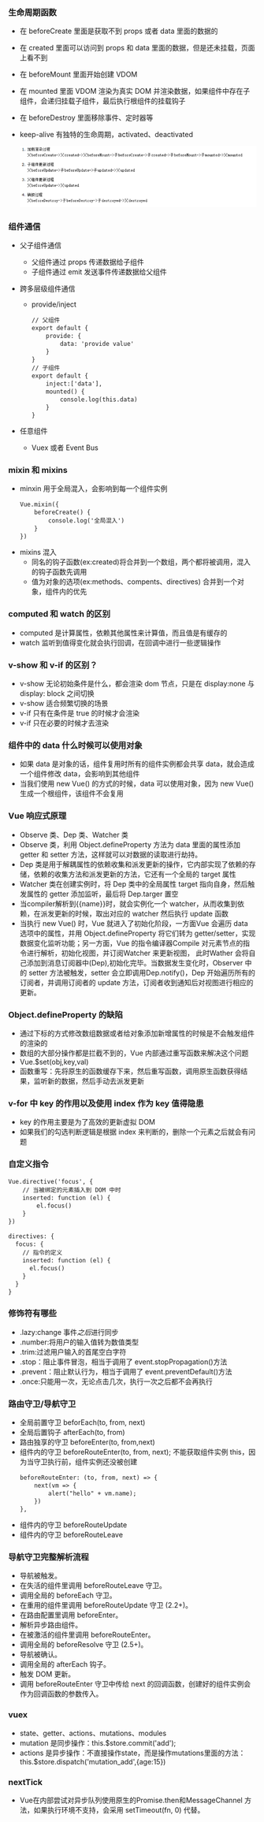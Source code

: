 ### 生命周期函数

-   在 beforeCreate 里面是获取不到 props 或者 data 里面的数据的
-   在 created 里面可以访问到 props 和 data 里面的数据，但是还未挂载，页面上看不到
-   在 beforeMount 里面开始创建 VDOM
-   在 mounted 里面 VDOM 渲染为真实 DOM 并渲染数据，如果组件中存在子组件，会递归挂载子组件，最后执行根组件的挂载钩子
-   在 beforeDestroy 里面移除事件、定时器等
-   keep-alive 有独特的生命周期，activated、deactivated

    !['vue生命周期.jpg'](./img/vue_circle.jpg)

### 组件通信

-   父子组件通信
    -   父组件通过 props 传递数据给子组件
    -   子组件通过 emit 发送事件传递数据给父组件
-   跨多层级组件通信

    -   provide/inject

        ```
        // 父组件
        export default {
            provide: {
                data: 'provide value'
            }
        }
        // 子组件
        export default {
            inject:['data'],
            mounted() {
                console.log(this.data)
            }
        }

        ```

-   任意组件
    
    -   Vuex 或者 Event Bus

### mixin 和 mixins

-   minxin 用于全局混入，会影响到每一个组件实例
    ```
    Vue.mixin({
        beforeCreate() {
            console.log('全局混入')
        }
    })
    ```
-   mixins 混入
    -   同名的钩子函数(ex:created)将合并到一个数组，两个都将被调用，混入的钩子函数先调用
    -   值为对象的选项(ex:methods、compents、directives) 合并到一个对象，组件内的优先

### computed 和 watch 的区别

-   computed 是计算属性，依赖其他属性来计算值，而且值是有缓存的
-   watch 监听到值得变化就会执行回调，在回调中进行一些逻辑操作

### v-show 和 v-if 的区别？

-   v-show 无论初始条件是什么，都会渲染 dom 节点，只是在 display:none 与 display: block 之间切换
-   v-show 适合频繁切换的场景
-   v-if 只有在条件是 true 的时候才会渲染
-   v-if 只在必要的时候才去渲染

### 组件中的 data 什么时候可以使用对象

-   如果 data 是对象的话，组件复用时所有的组件实例都会共享 data，就会造成一个组件修改 data，会影响到其他组件
-   当我们使用 new Vue() 的方式的时候，data 可以使用对象，因为 new Vue() 生成一个根组件，该组件不会复用

### Vue 响应式原理

-   Observe 类、Dep 类、Watcher 类
-   Observe 类，利用 Object.defineProperty 方法为 data 里面的属性添加 getter 和 setter 方法，这样就可以对数据的读取进行劫持。
-   Dep 类是用于解耦属性的依赖收集和派发更新的操作，它内部实现了依赖的存储，依赖的收集方法和派发更新的方法，它还有一个全局的 target 属性
-   Watcher 类在创建实例时，将 Dep 类中的全局属性 target 指向自身，然后触发属性的 getter 添加监听，最后将 Dep.targer 置空
-   当compiler解析到{{name}}时，就会实例化一个 watcher，从而收集到依赖，在派发更新的时候，取出对应的 watcher 然后执行 update 函数
-   当执行 new Vue() 时，Vue 就进入了初始化阶段，一方面Vue 会遍历 data 选项中的属性，并用 Object.defineProperty 将它们转为 getter/setter，实现数据变化监听功能；另一方面，Vue 的指令编译器Compile 对元素节点的指令进行解析，初始化视图，并订阅Watcher 来更新视图， 此时Wather 会将自己添加到消息订阅器中(Dep),初始化完毕。当数据发生变化时，Observer 中的 setter 方法被触发，setter 会立即调用Dep.notify()，Dep 开始遍历所有的订阅者，并调用订阅者的 update 方法，订阅者收到通知后对视图进行相应的更新。

### Object.defineProperty 的缺陷

-   通过下标的方式修改数组数据或者给对象添加新增属性的时候是不会触发组件的渲染的
-   数组的大部分操作都是拦截不到的，Vue 内部通过重写函数来解决这个问题
-   Vue.\$set(obj,key,val)
-   函数重写：先将原生的函数缓存下来，然后重写函数，调用原生函数获得结果，监听新的数据，然后手动去派发更新

### v-for 中 key 的作用以及使用 index 作为 key 值得隐患

-   key 的作用主要是为了高效的更新虚拟 DOM
-   如果我们的勾选判断逻辑是根据 index 来判断的，删除一个元素之后就会有问题

### 自定义指令

```
Vue.directive('focus', {
    // 当被绑定的元素插入到 DOM 中时
    inserted: function (el) {
        el.focus()
    }
})
```

```
directives: {
  focus: {
    // 指令的定义
    inserted: function (el) {
      el.focus()
    }
  }
}
```

### 修饰符有哪些

-   .lazy:change 事件*之后*进行同步
-   .number:将用户的输入值转为数值类型
-   .trim:过滤用户输入的首尾空白字符
-   .stop：阻止事件冒泡，相当于调用了 event.stopPropagation()方法
-   .prevent：阻止默认行为，相当于调用了 event.preventDefault()方法
-   .once:只能用一次，无论点击几次，执行一次之后都不会再执行

### 路由守卫/导航守卫

-   全局前置守卫 beforEach(to, from, next)
-   全局后置钩子 afterEach(to, from)
-   路由独享的守卫 beforeEnter(to, from,next)
-   组件内的守卫 beforeRouteEnter(to, from, next); 不能获取组件实例 this，因为当守卫执行前，组件实例还没被创建
    ```
    beforeRouteEnter: (to, from, next) => {
        next(vm => {
            alert("hello" + vm.name);
        })
    },
    ```
-   组件内的守卫 beforeRouteUpdate
-   组件内的守卫 beforeRouteLeave

### 导航守卫完整解析流程

-   导航被触发。
-   在失活的组件里调用 beforeRouteLeave 守卫。
-   调用全局的 beforeEach 守卫。
-   在重用的组件里调用 beforeRouteUpdate 守卫 (2.2+)。
-   在路由配置里调用 beforeEnter。
-   解析异步路由组件。
-   在被激活的组件里调用 beforeRouteEnter。
-   调用全局的 beforeResolve 守卫 (2.5+)。
-   导航被确认。
-   调用全局的 afterEach 钩子。
-   触发 DOM 更新。
-   调用 beforeRouteEnter 守卫中传给 next 的回调函数，创建好的组件实例会作为回调函数的参数传入。

### vuex 

-   state、getter、actions、mutations、modules
-   mutation 是同步操作：this.$store.commit('add');
-   actions 是异步操作：不直接操作state，而是操作mutations里面的方法：this.$store.dispatch('mutation_add',{age:15})


### nextTick

-   Vue在内部尝试对异步队列使用原生的Promise.then和MessageChannel 方法，如果执行环境不支持，会采用 setTimeout(fn, 0) 代替。
